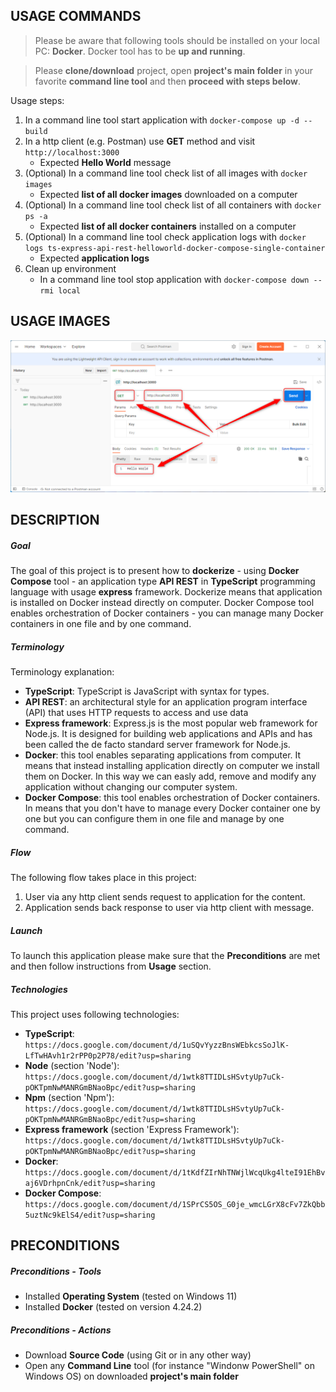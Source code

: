 USAGE COMMANDS
--------------

> Please be aware that following tools should be installed on your local PC: **Docker**. Docker tool has to be **up and running**.

> Please **clone/download** project, open **project's main folder** in your favorite **command line tool** and then **proceed with steps below**. 

Usage steps:
1. In a command line tool start application with `docker-compose up -d --build`
1. In a http client (e.g. Postman) use **GET** method and visit `http://localhost:3000`
   * Expected **Hello World** message
1. (Optional) In a command line tool check list of all images with `docker images`
   * Expected **list of all docker images** downloaded on a computer
1. (Optional) In a command line tool check list of all containers with `docker ps -a`
   * Expected **list of all docker containers** installed on a computer
1. (Optional) In a command line tool check application logs with `docker logs ts-express-api-rest-helloworld-docker-compose-single-container`
   * Expected **application logs**
1. Clean up environment 
    * In a command line tool stop application with `docker-compose down --rmi local`


USAGE IMAGES
------------

![My Image](readme-images/image-01.png)


DESCRIPTION
-----------

##### Goal
The goal of this project is to present how to **dockerize** - using **Docker Compose** tool - an application type **API REST** in **TypeScript** programming language with usage **express** framework. Dockerize means that application is installed on Docker instead directly on computer. Docker Compose tool enables orchestration of Docker containers - you can manage many Docker containers in one file and by one command.

##### Terminology
Terminology explanation:
* **TypeScript**: TypeScript is JavaScript with syntax for types.
* **API REST**: an architectural style for an application program interface (API) that uses HTTP requests to access and use data
* **Express framework**: Express.js is the most popular web framework for Node.js. It is designed for building web applications and APIs and has been called the de facto standard server framework for Node.js.
* **Docker**: this tool enables separating applications from computer. It means that instead installing application directly on computer we install them on Docker. In this way we can easly add, remove and modify any application without changing our computer system.
* **Docker Compose**: this tool enables orchestration of Docker containers. In means that you don't have to manage every Docker container one by one but you can configure them in one file and manage by one command.

##### Flow
The following flow takes place in this project:
1. User via any http client sends request to application for the content.
1. Application sends back response to user via http client with message.

##### Launch
To launch this application please make sure that the **Preconditions** are met and then follow instructions from **Usage** section.

##### Technologies
This project uses following technologies:
* **TypeScript**: `https://docs.google.com/document/d/1uSQvYyzzBnsWEbkcsSoJlK-LfTwHAvh1r2rPP0p2P78/edit?usp=sharing`
* **Node** (section 'Node'): `https://docs.google.com/document/d/1wtk8TTIDLsHSvtyUp7uCk-pOKTpmNwMANRGmBNaoBpc/edit?usp=sharing`
* **Npm** (section 'Npm'): `https://docs.google.com/document/d/1wtk8TTIDLsHSvtyUp7uCk-pOKTpmNwMANRGmBNaoBpc/edit?usp=sharing`
* **Express framework** (section 'Express Framework'): `https://docs.google.com/document/d/1wtk8TTIDLsHSvtyUp7uCk-pOKTpmNwMANRGmBNaoBpc/edit?usp=sharing`
* **Docker**: `https://docs.google.com/document/d/1tKdfZIrNhTNWjlWcqUkg4lteI91EhBvaj6VDrhpnCnk/edit?usp=sharing`
* **Docker Compose**: `https://docs.google.com/document/d/1SPrCS5OS_G0je_wmcLGrX8cFv7ZkQbb5uztNc9kElS4/edit?usp=sharing`


PRECONDITIONS
-------------

##### Preconditions - Tools
* Installed **Operating System** (tested on Windows 11)
* Installed **Docker** (tested on version 4.24.2)

##### Preconditions - Actions
* Download **Source Code** (using Git or in any other way) 
* Open any **Command Line** tool (for instance "Windonw PowerShell" on Windows OS) on downloaded **project's main folder**